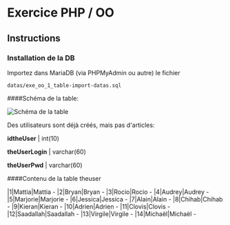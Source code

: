 # Exercice PHP / OO
## Instructions
### Installation de la DB

Importez dans MariaDB (via PHPMyAdmin ou autre) le fichier

    datas/exe_oo_1_table-import-datas.sql

####Schéma de la table:

![Schéma de la table](https://github.com/WebDevCF2m2020/php-oo/raw/b05/05-exe-mapping-crud-oo/datas/exe_00_1_table_schema.png)

Des utilisateurs sont déjà créés, mais pas d'articles:

**idtheUser** | int(10)

**theUserLogin** | varchar(60)

**theUserPwd** | varchar(60)

####Contenu de la table theuser

|1|Mattia|Mattia - 
|2|Bryan|Bryan -
|3|Rocio|Rocio -
|4|Audrey|Audrey -
|5|Marjorie|Marjorie -
|6|Jessica|Jessica -
|7|Alain|Alain -
|8|Chihab|Chihab -
|9|Kieran|Kieran -
|10|Adrien|Adrien -
|11|Clovis|Clovis -
|12|Saadallah|Saadallah -
|13|Virgile|Virgile -
|14|Michaël|Michaël - 

